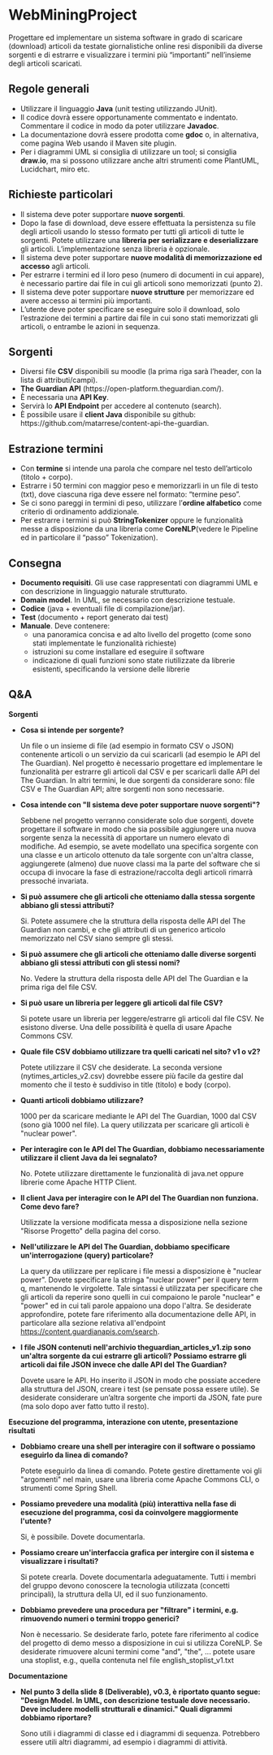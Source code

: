 # WebMiningProject

Progettare ed implementare un sistema software in grado di scaricare (download) articoli da testate giornalistiche online resi disponibili da diverse sorgenti e di estrarre e visualizzare i termini più “importanti” nell’insieme degli articoli scaricati.

<h2><strong>Regole generali</strong></h2>
<ul>
<li>Utilizzare il linguaggio <strong>Java</strong> (unit testing utilizzando JUnit).</li>
<li>Il codice dovrà essere opportunamente commentato e indentato. Commentare il codice in modo da poter utilizzare <strong>Javadoc</strong>.</li>
<li>La documentazione dovrà essere prodotta come <strong>gdoc</strong> o, in alternativa, come pagina Web usando il Maven site plugin.</li>
<li>Per i diagrammi UML si consiglia di utilizzare un tool; si consiglia <strong>draw.io</strong>, ma si possono utilizzare anche altri strumenti come PlantUML, Lucidchart, miro etc.</li>
</ul>

<h2><strong>Richieste particolari</strong></h2>
<ul>
<li>Il sistema deve poter supportare <strong>nuove sorgenti</strong>.</li>
<li>Dopo la fase di download, deve essere effettuata la persistenza su file degli articoli usando lo stesso formato per tutti gli articoli di tutte le sorgenti. Potete utilizzare una <strong>libreria per serializzare e deserializzare</strong> gli articoli. L’implementazione senza libreria è opzionale.</li>
<li>Il sistema deve poter supportare <strong>nuove modalità di memorizzazione ed accesso</strong> agli articoli.</li>
<li>Per estrarre i termini ed il loro peso (numero di documenti in cui appare), è necessario partire dai file in cui gli articoli sono memorizzati (punto 2).</li>
<li>Il sistema deve poter supportare <strong>nuove strutture</strong> per memorizzare ed avere accesso ai termini più importanti.</li>
<li>L’utente deve poter specificare se eseguire solo il download, solo l’estrazione dei termini a partire dai file in cui sono stati memorizzati gli articoli, o entrambe le azioni in sequenza.</li>
</ul>

<h2><strong>Sorgenti</strong></h2>
<ul>
<li>Diversi file <strong>CSV</strong> disponibili su moodle (la prima riga sarà l’header, con la lista di attributi/campi).</li>
<li><strong>The Guardian API</strong> (https://open-platform.theguardian.com/).</li>
<li>È necessaria una <strong>API Key</strong>.</li>
<li>Servirà lo <strong>API Endpoint</strong> per accedere al contenuto (search).</li>
<li>È possibile usare il <strong>client Java</strong> disponibile su github: https://github.com/matarrese/content-api-the-guardian.</li>
</ul>

<h2><strong>Estrazione termini</strong></h2>
<ul>
<li>Con <strong>termine</strong> si intende una parola che compare nel testo dell’articolo (titolo + corpo).</li>
<li>Estrarre i 50 termini con maggior peso e memorizzarli in un file di testo (txt), dove ciascuna riga deve essere nel formato: “termine
  peso”.</li>
<li>Se ci sono pareggi in termini di peso, utilizzare l’<strong>ordine alfabetico</strong> come criterio di ordinamento addizionale.</li>
<li>Per estrarre i termini si può <strong>StringTokenizer</strong> oppure le funzionalità messe a disposizione da una libreria come <strong>CoreNLP</strong>(vedere le Pipeline ed in particolare il “passo” Tokenization).</li>
</ul>

<h2><strong>Consegna</strong></h2>
<ul>
<li><strong>Documento requisiti</strong>. Gli use case rappresentati con diagrammi UML e con descrizione in linguaggio naturale strutturato.</li>
<li><strong>Domain model</strong>. In UML, se necessario con descrizione testuale.</li>
<li><strong>Codice</strong> (java + eventuali file di compilazione/jar).</li>
<li><strong>Test</strong> (documento + report generato dai test)</li>
<li><strong>Manuale</strong>. Deve contenere:
  <ul>
  <li>una panoramica concisa e ad alto livello del progetto (come sono stati implementate le funzionalità richieste)</li>
  <li>istruzioni su come installare ed eseguire il software</li>
  <li>indicazione di quali funzioni sono state riutilizzate da librerie esistenti, specificando la versione delle librerie</li>
  </ul>
</li>
</ul>
  
<h2><strong>Q&A</strong></h2>
<strong>Sorgenti</strong>

<p>
<ul>
<li><strong>Cosa si intende per sorgente?</strong></li>

Un file o un insieme di file (ad esempio in formato CSV o JSON) contenente articoli o un servizio da cui scaricarli (ad esempio le API del The Guardian). Nel progetto è necessario progettare ed implementare le funzionalità per estrarre gli articoli dal CSV e per scaricarli dalle API del The Guardian. In altri termini, le due sorgenti da considerare sono: file CSV e The Guardian API; altre sorgenti non sono necessarie.
  
<li><strong>Cosa intende con "Il sistema deve poter supportare nuove sorgenti"?</strong></li>

Sebbene nel progetto verranno considerate solo due sorgenti, dovete progettare il software in modo che sia possibile aggiungere una nuova sorgente senza la necessità di apportare un numero elevato di modifiche. Ad esempio, se avete modellato una specifica sorgente con una classe e un articolo ottenuto da tale sorgente con un'altra classe, aggiungerete (almeno) due nuove classi ma la parte del software che si occupa di invocare la fase di estrazione/raccolta degli articoli rimarrà pressoché invariata.
  
<li><strong>Si può assumere che gli articoli che otteniamo dalla stessa sorgente abbiano gli stessi attributi?</strong></li>

Si. Potete assumere che la struttura della risposta delle API del The Guardian non cambi, e che gli attributi di un generico articolo memorizzato nel CSV siano sempre gli stessi.
  
<li><strong>Si può assumere che gli articoli che otteniamo dalle diverse sorgenti abbiano gli stessi attributi con gli stessi nomi?</strong></li>

No. Vedere la struttura della risposta delle API del The Guardian e la prima riga del file CSV. 
 
<li><strong>Si può usare un libreria per leggere gli articoli dal file CSV?</strong></li>

Si potete usare un libreria per leggere/estrarre gli articoli dal file CSV. Ne esistono diverse. Una delle possibilità è quella di usare Apache Commons CSV.
  
<li><strong>Quale file CSV dobbiamo utilizzare tra quelli caricati nel sito? v1 o v2?</strong></li>

Potete utilizzare il CSV che desiderate. La seconda versione (nytimes_articles_v2.csv) dovrebbe essere più facile da gestire dal momento che il testo è suddiviso in title (titolo) e body (corpo).
    
<li><strong>Quanti articoli dobbiamo utilizzare?</strong></li>

1000 per da scaricare mediante le API del The Guardian, 1000 dal CSV (sono già 1000 nel file). La query utilizzata per scaricare gli articoli è "nuclear power".
  
<li><strong>Per interagire con le API del The Guardian, dobbiamo necessariamente utilizzare il client Java da lei segnalato?</strong></li> 
  
No. Potete utilizzare direttamente le funzionalità di java.net oppure librerie come Apache HTTP Client.
    
<li><strong>Il client Java per interagire con le API del The Guardian non funziona. Come devo fare?</strong></li>

Utilizzate la versione modificata messa a disposizione nella sezione "Risorse Progetto" della pagina del corso.

<li><strong>Nell'utilizzare le API del The Guardian, dobbiamo specificare un'interrogazione (query) particolare?</strong></li>

La query da utilizzare per replicare i file messi a disposizione è "nuclear power". Dovete specificare la stringa "nuclear power" per il query term q, mantenendo le virgolette. Tale sintassi è utilizzata per specificare che gli articoli da reperire sono quelli in cui compaiono le parole "nuclear" e "power" ed in cui tali parole appaiono una dopo l'altra. Se desiderate approfondire, potete fare riferimento alla documentazione delle API, in particolare alla sezione relativa all'endpoint https://content.guardianapis.com/search.
  
<li><strong>I file JSON contenuti nell'archivio theguardian_articles_v1.zip sono un'altra sorgente da cui estrarre gli articoli? Possiamo estrarre gli articoli dai file JSON invece che dalle API del The Guardian?</strong></li>

Dovete usare le API. Ho inserito il JSON in modo che possiate accedere alla struttura del JSON, creare i test (se pensate possa essere utile). Se desiderate considerare un’altra sorgente che importi da JSON, fate pure (ma solo dopo aver fatto tutto il resto).
</ul>
</p>

<strong>Esecuzione del programma, interazione con utente, presentazione risultati</strong>
<p>
<ul>

<li><strong>Dobbiamo creare una shell per interagire con il software o possiamo eseguirlo da linea di comando?</strong></li>

Potete eseguirlo da linea di comando. Potete gestire direttamente voi gli "argomenti" nel main, usare una libreria come Apache Commons CLI, o strumenti come Spring Shell.
    
<li><strong>Possiamo prevedere una modalità (più) interattiva nella fase di esecuzione del programma, cosi da coinvolgere maggiormente l'utente?</strong></li>

Si, è possibile. Dovete documentarla.
  
<li><strong>Possiamo creare un'interfaccia grafica per intergire con il sistema e visualizzare i risultati?</strong></li>

Si potete crearla. Dovete documentarla adeguatamente. Tutti i membri del gruppo devono conoscere la tecnologia utilizzata (concetti principali), la struttura della UI, ed il suo funzionamento.
  
<li><strong>Dobbiamo prevedere una procedura per "filtrare" i termini, e.g. rimuovendo numeri o termini troppo generici?</strong></li> 

Non è necessario. Se desiderate farlo, potete fare riferimento al codice del progetto di demo messo a disposizione in cui si utilizza CoreNLP. Se desiderate rimuovere alcuni termini come "and", "the", ... potete usare una stoplist, e.g., quella contenuta nel file english_stoplist_v1.txt

</p>
</ul>

<strong>Documentazione</strong>

<p>
<ul>
  
<li><strong>Nel punto 3 della slide 8 (Deliverable), v0.3, è riportato quanto segue: "Design Model. In UML, con descrizione testuale dove necessario. Deve includere modelli strutturali e dinamici." Quali digrammi dobbiamo riportare?</strong></li>

Sono utili i diagrammi di classe ed i diagrammi di sequenza. Potrebbero essere utili altri diagrammi, ad esempio i diagrammi di attività.

</p>
</ul>
  
